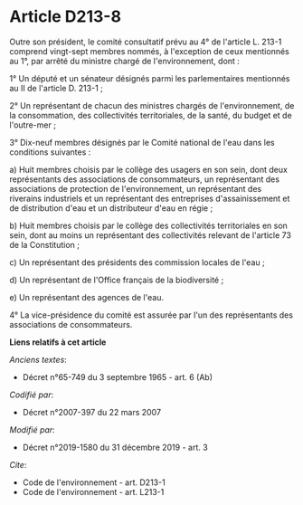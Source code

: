 # Article D213-8

Outre son président, le comité consultatif prévu au 4° de l'article L. 213-1 comprend vingt-sept membres nommés, à
l'exception de ceux mentionnés au 1°, par arrêté du ministre chargé de l'environnement, dont :

1° Un député et un sénateur désignés parmi les parlementaires mentionnés au II de l'article D. 213-1 ;

2° Un représentant de chacun des ministres chargés de l'environnement, de la consommation, des collectivités territoriales,
de la santé, du budget et de l'outre-mer ;

3° Dix-neuf membres désignés par le Comité national de l'eau dans les conditions suivantes :

a) Huit membres choisis par le collège des usagers en son sein, dont deux représentants des associations de consommateurs, un
représentant des associations de protection de l'environnement, un représentant des riverains industriels et un représentant
des entreprises d'assainissement et de distribution d'eau et un distributeur d'eau en régie ;

b) Huit membres choisis par le collège des collectivités territoriales en son sein, dont au moins un représentant des
collectivités relevant de l'article 73 de la Constitution ;

c) Un représentant des présidents des commission locales de l'eau ;

d) Un représentant de l'Office français de la biodiversité ;

e) Un représentant des agences de l'eau.

4° La vice-présidence du comité est assurée par l'un des représentants des associations de consommateurs.

**Liens relatifs à cet article**

_Anciens textes_:

  - Décret n°65-749 du 3 septembre 1965 - art. 6 (Ab)

_Codifié par_:

  - Décret n°2007-397 du 22 mars 2007

_Modifié par_:

  - Décret n°2019-1580 du 31 décembre 2019 - art. 3

_Cite_:

  - Code de l'environnement - art. D213-1
  - Code de l'environnement - art. L213-1
